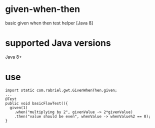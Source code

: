 # given-when-then
basic given when then test helper [Java 8]

# supported Java versions
Java 8+


# use
```
import static com.rabriel.gwt.GivenWhenThen.given;
...
@Test
public void basicFlowTest(){
  given(1)
    .when("multiplying by 2", givenValue -> 2*givenValue)
    .then("value should be even", whenValue -> whenValue%2 == 0);
}
```

